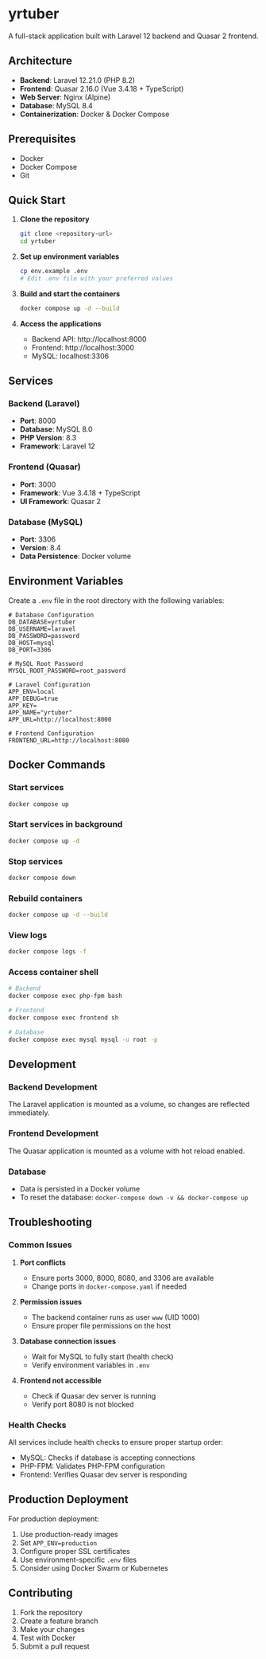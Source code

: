 # yrtuber

A full-stack application built with Laravel 12 backend and Quasar 2 frontend.

## Architecture

- **Backend**: Laravel 12.21.0 (PHP 8.2)
- **Frontend**: Quasar 2.16.0 (Vue 3.4.18 + TypeScript)
- **Web Server**: Nginx (Alpine)
- **Database**: MySQL 8.4
- **Containerization**: Docker & Docker Compose

## Prerequisites

- Docker
- Docker Compose
- Git

## Quick Start

1. **Clone the repository**
   ```bash
   git clone <repository-url>
   cd yrtuber
   ```

2. **Set up environment variables**
   ```bash
   cp env.example .env
   # Edit .env file with your preferred values
   ```

3. **Build and start the containers**
   ```bash
   docker compose up -d --build
   ```

4. **Access the applications**
    - Backend API: http://localhost:8000
    - Frontend: http://localhost:3000
    - MySQL: localhost:3306

## Services

### Backend (Laravel)
- **Port**: 8000
- **Database**: MySQL 8.0
- **PHP Version**: 8.3
- **Framework**: Laravel 12

### Frontend (Quasar)
- **Port**: 3000
- **Framework**: Vue 3.4.18 + TypeScript
- **UI Framework**: Quasar 2

### Database (MySQL)
- **Port**: 3306
- **Version**: 8.4
- **Data Persistence**: Docker volume

## Environment Variables

Create a `.env` file in the root directory with the following variables:

```env
# Database Configuration
DB_DATABASE=yrtuber
DB_USERNAME=laravel
DB_PASSWORD=password
DB_HOST=mysql
DB_PORT=3306

# MySQL Root Password
MYSQL_ROOT_PASSWORD=root_password

# Laravel Configuration
APP_ENV=local
APP_DEBUG=true
APP_KEY=
APP_NAME="yrtuber"
APP_URL=http://localhost:8000

# Frontend Configuration
FRONTEND_URL=http://localhost:8080
```

## Docker Commands

### Start services
```bash
docker compose up
```

### Start services in background
```bash
docker compose up -d
```

### Stop services
```bash
docker compose down
```

### Rebuild containers
```bash
docker compose up -d --build
```

### View logs
```bash
docker compose logs -f
```

### Access container shell
```bash
# Backend
docker compose exec php-fpm bash

# Frontend
docker compose exec frontend sh

# Database
docker compose exec mysql mysql -u root -p
```

## Development

### Backend Development
The Laravel application is mounted as a volume, so changes are reflected immediately.

### Frontend Development
The Quasar application is mounted as a volume with hot reload enabled.

### Database
- Data is persisted in a Docker volume
- To reset the database: `docker-compose down -v && docker-compose up`

## Troubleshooting

### Common Issues

1. **Port conflicts**
    - Ensure ports 3000, 8000, 8080, and 3306 are available
    - Change ports in `docker-compose.yaml` if needed

2. **Permission issues**
    - The backend container runs as user `www` (UID 1000)
    - Ensure proper file permissions on the host

3. **Database connection issues**
    - Wait for MySQL to fully start (health check)
    - Verify environment variables in `.env`

4. **Frontend not accessible**
    - Check if Quasar dev server is running
    - Verify port 8080 is not blocked

### Health Checks
All services include health checks to ensure proper startup order:
- MySQL: Checks if database is accepting connections
- PHP-FPM: Validates PHP-FPM configuration
- Frontend: Verifies Quasar dev server is responding

## Production Deployment

For production deployment:
1. Use production-ready images
2. Set `APP_ENV=production`
3. Configure proper SSL certificates
4. Use environment-specific `.env` files
5. Consider using Docker Swarm or Kubernetes

## Contributing

1. Fork the repository
2. Create a feature branch
3. Make your changes
4. Test with Docker
5. Submit a pull request 
